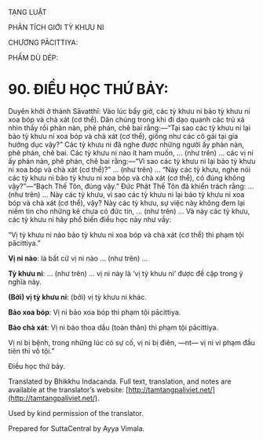  

TẠNG LUẬT

PHÂN TÍCH GIỚI TỲ KHƯU NI

CHƯƠNG PĀCITTIYA:

PHẨM DÙ DÉP:

# 90\. ĐIỀU HỌC THỨ BẢY:

Duyên khởi ở thành Sāvatthī: Vào lúc bấy giờ, các tỳ khưu ni bảo tỳ khưu ni xoa bóp và chà xát (cơ thể). Dân chúng trong khi đi dạo quanh các trú xá nhìn thấy rồi phàn nàn, phê phán, chê bai rằng:—“Tại sao các tỳ khưu ni lại bảo tỳ khưu ni xoa bóp và chà xát (cơ thể), giống như các cô gái tại gia hưởng dục vậy?” Các tỳ khưu ni đã nghe được những người ấy phàn nàn, phê phán, chê bai. Các tỳ khưu ni nào ít ham muốn, … (như trên) … các vị ni ấy phàn nàn, phê phán, chê bai rằng:—“Vì sao các tỳ khưu ni lại bảo tỳ khưu ni xoa bóp và chà xát (cơ thể)?” … (như trên) … “Này các tỳ khưu, nghe nói các tỳ khưu ni bảo tỳ khưu ni xoa bóp và chà xát (cơ thể), có đúng không vậy?”—“Bạch Thế Tôn, đúng vậy.” Đức Phật Thế Tôn đã khiển trách rằng: … (như trên) … Này các tỳ khưu, vì sao các tỳ khưu ni lại bảo tỳ khưu ni xoa bóp và chà xát (cơ thể), vậy? Này các tỳ khưu, sự việc này không đem lại niềm tin cho những kẻ chưa có đức tin, … (như trên) … Và này các tỳ khưu, các tỳ khưu ni hãy phổ biến điều học này như vầy:

“Vị tỳ khưu ni nào bảo tỳ khưu ni xoa bóp và chà xát (cơ thể) thì phạm tội pācittiya.”

**Vị ni nào**: là bất cứ vị ni nào … (như trên) …

**Tỳ khưu ni**: … (như trên) … vị ni này là ‘vị tỳ khưu ni’ được đề cập trong ý nghĩa này.

**(Bởi) vị tỳ khưu ni**: (bởi) vị tỳ khưu ni khác.

**Bảo xoa bóp**: Vị ni bảo xoa bóp thì phạm tội pācittiya.

**Bảo chà xát**: Vị ni bảo thoa dầu (toàn thân) thì phạm tội pācittiya.

Vị ni bị bệnh, trong những lúc có sự cố, vị ni bị điên, ―nt― vị ni vi phạm đầu tiên thì vô tội.”

Điều học thứ bảy.

Translated by Bhikkhu Indacanda. Full text, translation, and notes are available at the translator’s website: [http://tamtangpaliviet.net/](http://tamtangpaliviet.net/).

Used by kind permission of the translator.

Prepared for SuttaCentral by Ayya Vimala.
